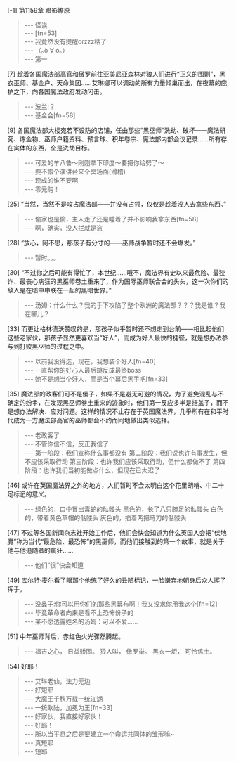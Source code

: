 
[-1] 第1159章 暗影燎原
>--- 怪诶<br>
>--- [fn=53]<br>
>--- 我竟然没有提醒orzzz枯了<br>
>--- （｡ò ∀ ó｡）<br>
>--- 第一<br>

[7] 趁着各国魔法部高官和傲罗前往亚美尼亚森林对狼人们进行“正义的围剿”，黑衣巫师、基金户、天命集团……艾琳娜可以调动的所有力量倾巢而出，在夜幕的庇护之下，向各国魔法政府发动闪击。
>--- 波兰:？<br>
>--- 基金会[fn=58]<br>

[9] 各国魔法部大楼宛若不设防的店铺，任由那些“黑巫师”洗劫、破坏——魔法研究、炼金物、巫师户籍资料、预言球、积年卷宗、魔法部内部会议记录……所有存在实体的东西，全是洗劫目标。
>--- 可爱的羊八鲁～刚刚拿下印度～要把你给劈了～<br>
>--- 要不搬个演讲台来个冥场面(滑稽)<br>
>--- 现成的谁不要啊<br>
>--- 零元购！<br>

[25] “当然，当然不是攻占魔法部——并没有占领，仅仅是趁着没人去拿些东西。”
>--- 偷家也是偷，主人走了还是睡着了并不影响我拿东西[fn=58]<br>
>--- 啊，确实，没人拦就是盗<br>

[28] “放心，阿不思，那孩子有分寸的——巫师战争暂时还不会爆发。”
>--- 暂时。。。<br>

[30] “不过你之后可能有得忙了，本世纪……哦不，魔法界有史以来最危险、最狡诈、最丧心病狂的黑巫师卷土重来了，作为国际巫师联合会的头头，这一次你们的敌人是在暗中串联在一起的黑暗世界。”
>--- 汤姆：什么什么？我的手下攻陷了整个欧洲的魔法部？？？我是谁？我在哪儿？<br>

[33] 而更让格林德沃赞叹的是，那孩子似乎暂时还不想走到台前——相比起他们这些老家伙，那孩子显然更喜欢当“好人”，而成为好人最快的捷径，就是想办法参与到打败黑巫师的过程之中。
>--- 以前我没得选，现在，我想装个好人[fn=40]<br>
>--- 一直帮你的好心人最后跳反成最终boss<br>
>--- 她不是想当个好人，而是当个幕后黑手吧[fn=33]<br>

[35] 魔法部的政客们可不是傻子，如果不是避无可避的情况，为了避免混乱与不确定的纷争，在发现黑巫师卷土重来的迹象时，他们第一反应多半是捂盖子，而不是想办法解决、应对问题。这样的情况不止存在于英国魔法界，几乎所有在和平时代成为一方魔法部高官的巫师都会不约而同地做出类似选择。
>--- 老政客了<br>
>--- 不管你信不信，反正我信了<br>
>--- 第一阶段：我们宣称什么事都没有
第二阶段：我们说也许有事发生，但不应该采取行动
第三阶段：也许我们应该采取行动，但什么都做不了
第四阶段：也许我们当初能做点什么，但现在已太迟了<br>

[46] 或许在英国魔法界之外的地方，人们暂时不会太明白这个花里胡哨、中二十足标记的意义。
>--- 绿色的，口中冒出毒蛇的骷髅头
黑色的，长了八只腕足的骷髅头
白色的，带着黄色草帽的骷髅头
灰色的，插着两把弯刀的骷髅头<br>

[47] 不过等各国新闻杂志社开始工作后，他们会快会知道为什么英国人会把“伏地魔”称为当代“最危险、最恐怖”的黑巫师，而他们接触到的第一个故事，就是关于他与他追随者的疯狂……
>--- 他们“很”快会知道<br>

[49] 库尔特·麦尔看了眼那个他练了好久的丑陋标记，一脸嫌弃地朝身后众人挥了挥手。
>--- 没鼻子:你可以用你们的那些黑幕布啊！我又没求你用我这个[fn=12]<br>
>--- 毕竟革命者向来是看不上恐怖份子的<br>
>--- 某不愿透露姓名的汤姆：可以不爱……<br>

[51] 中年巫师背后，赤红色火光骤然腾起。
>--- 福吉之心，
日益骄固。
狼人叫，
傲罗举。
黑衣一炬，
可怜焦土。<br>

[54] 好耶！
>--- 艾琳老仙，法力无边<br>
>--- 好短耶<br>
>--- 大魔王千秋万载一统江湖<br>
>--- 一统欧陆，加冕为王[fn=33]<br>
>--- 好家伙，我直接好家伙！<br>
>--- 好耶！<br>
>--- 所以当平息之后是要建立一个命运共同体的雏形嘛~<br>
>--- 真短耶<br>
>--- 短耶<br>
